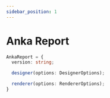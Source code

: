 ```yaml
---
sidebar_position: 1
---
```


# Anka Report 

```ts
AnkaReport = {
  version: string;

  designer(options: DesignerOptions);

  renderer(options: RendererOptions);
}
```
